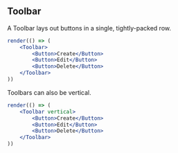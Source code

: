 ## Toolbar

[wiki]: /wiki/modules/_components_layout_toolbar_.html "Toolbar"

A Toolbar lays out buttons in a single, tightly-packed row.

```jsx
render(() => (
	<Toolbar>
		<Button>Create</Button>
		<Button>Edit</Button>
		<Button>Delete</Button>
	</Toolbar>
))
```

Toolbars can also be vertical.

```jsx
render(() => (
	<Toolbar vertical>
		<Button>Create</Button>
		<Button>Edit</Button>
		<Button>Delete</Button>
	</Toolbar>
))
```
